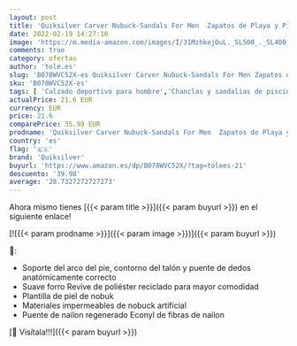 ```yaml
---
layout: post
title: 'Quiksilver Carver Nubuck-Sandals For Men  Zapatos de Playa y Piscina Hombre  Marrón  Demitasse-Solid Ctk0   45 EU'
date: 2022-02-19 14:27:10
image: 'https://m.media-amazon.com/images/I/31MzhkejOuL._SL500_._SL400_.jpg'
comments: true
category: ofertas
author: 'tole.es'
slug: 'B078WVC52X-es Quiksilver Carver Nubuck-Sandals For Men Zapatos de Playa...'
sku: 'B078WVC52X-es'
tags: [ 'Calzado deportivo para hombre','Chanclas y sandalias de piscina para hombre','Zapatillas y calzado deportivo para hombre','Zapatos','Zapatos para hombre','Zapatos y complementos','quiksilver','zapatos', ]
actualPrice: 21.6 EUR
currency: EUR
price: 21.6
comparePrice: 35.99 EUR
prodname: 'Quiksilver Carver Nubuck-Sandals For Men  Zapatos de Playa y Piscina Hombre  Marrón  Demitasse-Solid Ctk0   45 EU'
country: 'es'
flag: '🇪🇸'
brand: 'Quiksilver'
buyurl: 'https://www.amazon.es/dp/B078WVC52X/?tag=tolees-21'
descuento: '39.98'
average: '28.7327272727273'
---
```


Ahora mismo tienes [{{< param title >}}]({{< param buyurl >}}) en el siguiente enlace!

[![{{< param prodname >}}]({{< param image >}})]({{< param buyurl >}})

🔎:

- Soporte del arco del pie, contorno del talón y puente de dedos anatómicamente correcto
- Suave forro Revive de poliéster reciclado para mayor comodidad
- Plantilla de piel de nobuk
- Materiales impermeables de nobuck artificial
- Puente de nailon regenerado Econyl de fibras de nailon

[🛒 Visítala!!!]({{< param buyurl >}})
